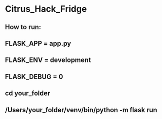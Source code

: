# Citrus_Hack_Fridge
## How to run:
## FLASK_APP = app.py
## FLASK_ENV = development
## FLASK_DEBUG = 0
## cd your_folder
## /Users/your_folder/venv/bin/python -m flask run
